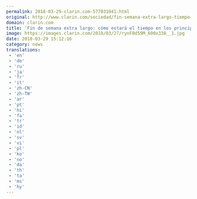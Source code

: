 ```yaml
---
permalink: 2018-03-29-clarin.com-577031041.html
original: http://www.clarin.com/sociedad/fin-semana-extra-largo-tiempo-principales-destinos-turisticos-pais_0_SJc_huc5G.html
domain: clarin.com
title: 'Fin de semana extra largo: cómo estará el tiempo en los principales destinos turísticos del país'
image: https://images.clarin.com/2018/03/27/rynF0d59M_600x338__1.jpg
date: 2018-03-29 15:12:16
category: news
translations: 
 - 'en'
 - 'de'
 - 'ru'
 - 'ja'
 - 'fr'
 - 'it'
 - 'zh-CN'
 - 'zh-TW'
 - 'ar'
 - 'pt'
 - 'hi'
 - 'fa'
 - 'tr'
 - 'id'
 - 'nl'
 - 'sv'
 - 'vi'
 - 'pl'
 - 'ko'
 - 'no'
 - 'da'
 - 'th'
 - 'ta'
 - 'ms'
 - 'hy'
---
```


